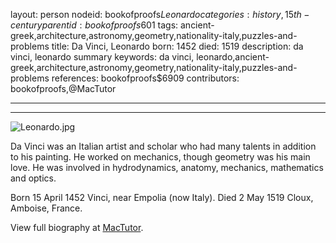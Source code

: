 layout: person
nodeid: bookofproofs$Leonardo
categories: history,15th-century
parentid: bookofproofs$601
tags: ancient-greek,architecture,astronomy,geometry,nationality-italy,puzzles-and-problems
title: Da Vinci, Leonardo
born: 1452
died: 1519
description: da vinci, leonardo summary
keywords: da vinci, leonardo,ancient-greek,architecture,astronomy,geometry,nationality-italy,puzzles-and-problems
references: bookofproofs$6909
contributors: bookofproofs,@MacTutor

---


---

![Leonardo.jpg](https://github.com/bookofproofs/bookofproofs.github.io/blob/main/_sources/images/portraits/Leonardo.jpg?raw=true)

Da Vinci was an Italian artist and scholar who had many talents in addition to his painting. He worked on mechanics, though geometry was his main love. He was involved in hydrodynamics, anatomy, mechanics, mathematics and optics.

Born 15 April 1452 Vinci, near Empolia (now Italy). Died 2 May 1519 Cloux, Amboise, France.


View full biography at [MacTutor](https://mathshistory.st-andrews.ac.uk/Biographies/Leonardo/).